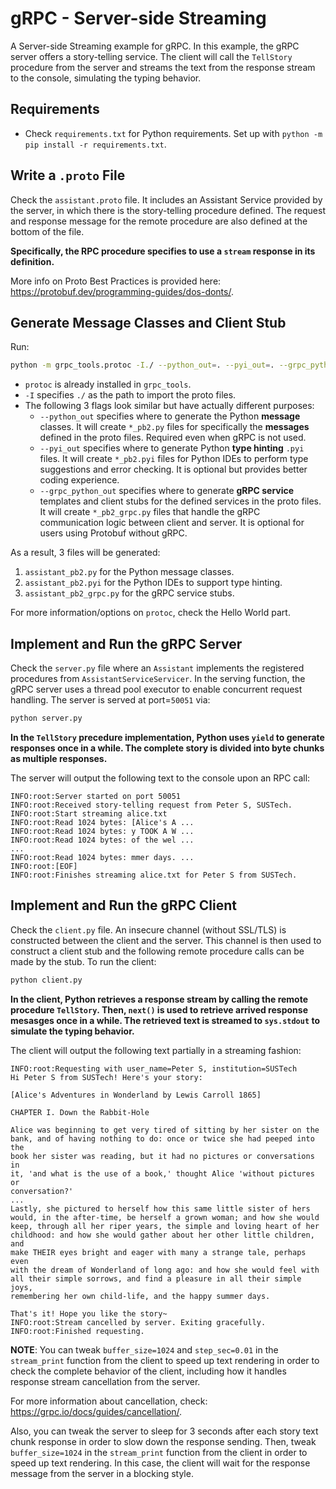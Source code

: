 # gRPC - Server-side Streaming
A Server-side Streaming example for gRPC. In this example, the gRPC server offers a story-telling service. The client will call the `TellStory` procedure from the server and streams the text from the response stream to the console, simulating the typing behavior.

## Requirements
- Check `requirements.txt` for Python requirements. Set up with `python -m pip install -r requirements.txt`.

## Write a `.proto` File
Check the `assistant.proto` file. It includes an Assistant Service provided by the server, in which there is the story-telling procedure defined. The request and response message for the remote procedure are also defined at the bottom of the file.

**Specifically, the RPC procedure specifies to use a `stream` response in its definition.**

More info on Proto Best Practices is provided here: https://protobuf.dev/programming-guides/dos-donts/.

## Generate Message Classes and Client Stub
Run:

```bash
python -m grpc_tools.protoc -I./ --python_out=. --pyi_out=. --grpc_python_out=. assistant.proto
```

- `protoc` is already installed in `grpc_tools`.
- `-I` specifies `./` as the path to import the proto files.
- The following 3 flags look similar but have actually different purposes:
  - `--python_out` specifies where to generate the Python **message** classes. It will create `*_pb2.py` files for specifically the **messages** defined in the proto files. Required even when gRPC is not used.
  - `--pyi_out` specifies where to generate Python **type hinting** `.pyi` files. It will create `*_pb2.pyi` files for Python IDEs to perform type suggestions and error checking. It is optional but provides better coding experience.
  - `--grpc_python_out` specifies where to generate **gRPC service** templates and client stubs for the defined services in the proto files. It will create `*_pb2_grpc.py` files that handle the gRPC communication logic between client and server. It is optional for users using Protobuf without gRPC.

As a result, 3 files will be generated:

1. `assistant_pb2.py` for the Python message classes.
2. `assistant_pb2.pyi` for the Python IDEs to support type hinting.
3. `assistant_pb2_grpc.py` for the gRPC service stubs.

For more information/options on `protoc`, check the Hello World part.

## Implement and Run the gRPC Server
Check the `server.py` file where an `Assistant` implements the registered procedures from `AssistantServiceServicer`. In the serving function, the gRPC server uses a thread pool executor to enable concurrent request handling. The server is served at port=`50051` via:
```bash
python server.py
```

**In the `TellStory` precedure implementation, Python uses `yield` to generate responses once in a while. The complete story is divided into byte chunks as multiple responses.**

The server will output the following text to the console upon an RPC call:
```text
INFO:root:Server started on port 50051
INFO:root:Received story-telling request from Peter S, SUSTech.
INFO:root:Start streaming alice.txt
INFO:root:Read 1024 bytes: [Alice's A ...
INFO:root:Read 1024 bytes: y TOOK A W ...
INFO:root:Read 1024 bytes: of the wel ...
...
INFO:root:Read 1024 bytes: mmer days. ...
INFO:root:[EOF]
INFO:root:Finishes streaming alice.txt for Peter S from SUSTech.
```

## Implement and Run the gRPC Client
Check the `client.py` file. An insecure channel (without SSL/TLS) is constructed between the client and the server. This channel is then used to construct a client stub and the following remote procedure calls can be made by the stub. To run the client:
```bash
python client.py
```

**In the client, Python retrieves a response stream by calling the remote procedure `TellStory`. Then, `next()` is used to retrieve arrived response mesasges once in a while. The retrieved text is streamed to `sys.stdout` to simulate the typing behavior.**

The client will output the following text partially in a streaming fashion:
```text
INFO:root:Requesting with user_name=Peter S, institution=SUSTech
Hi Peter S from SUSTech! Here's your story:

[Alice's Adventures in Wonderland by Lewis Carroll 1865]

CHAPTER I. Down the Rabbit-Hole

Alice was beginning to get very tired of sitting by her sister on the
bank, and of having nothing to do: once or twice she had peeped into the
book her sister was reading, but it had no pictures or conversations in
it, 'and what is the use of a book,' thought Alice 'without pictures or
conversation?'
...
Lastly, she pictured to herself how this same little sister of hers
would, in the after-time, be herself a grown woman; and how she would
keep, through all her riper years, the simple and loving heart of her
childhood: and how she would gather about her other little children, and
make THEIR eyes bright and eager with many a strange tale, perhaps even
with the dream of Wonderland of long ago: and how she would feel with
all their simple sorrows, and find a pleasure in all their simple joys,
remembering her own child-life, and the happy summer days.

That's it! Hope you like the story~
INFO:root:Stream cancelled by server. Exiting gracefully.
INFO:root:Finished requesting.
```

**NOTE**: You can tweak `buffer_size=1024` and `step_sec=0.01` in the `stream_print` function from the client to speed up text rendering in order to check the complete behavior of the client, including how it handles response stream cancellation from the server.

For more information about cancellation, check: https://grpc.io/docs/guides/cancellation/.

Also, you can tweak the server to sleep for 3 seconds after each story text chunk response in order to slow down the response sending. Then, tweak `buffer_size=1024` in the `stream_print` function from the client in order to speed up text rendering. In this case, the client will wait for the response message from the server in a blocking style.
